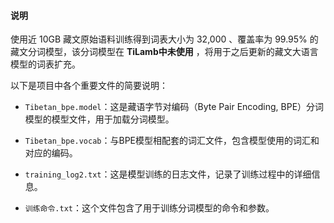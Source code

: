 #### 说明

使用近 10GB 藏文原始语料训练得到词表大小为 32,000 、覆盖率为 99.95\% 的藏文分词模型，该分词模型在 **TiLamb中未使用** ，将用于之后更新的藏文大语言模型的词表扩充。

以下是项目中各个重要文件的简要说明：

- `Tibetan_bpe.model`：这是藏语字节对编码（Byte Pair Encoding, BPE）分词模型的模型文件，用于加载分词模型。

- `Tibetan_bpe.vocab`：与BPE模型相配套的词汇文件，包含模型使用的词汇和对应的编码。

- `training_log2.txt`：这是模型训练的日志文件，记录了训练过程中的详细信息。

- `训练命令.txt`：这个文件包含了用于训练分词模型的命令和参数。
